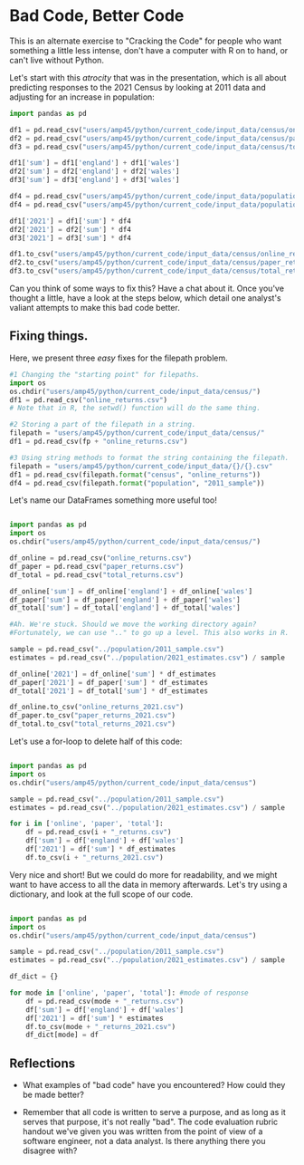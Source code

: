 # Bad Code, Better Code

This is an alternate exercise to "Cracking the Code" for people who want something a little less intense, don't have a computer with R on to hand, or can't live without Python.

Let's start with this *atrocity* that was in the presentation, which is all about predicting responses to the 2021 Census by looking at 2011 data and adjusting for an increase in population:
```python
import pandas as pd

df1 = pd.read_csv("users/amp45/python/current_code/input_data/census/online_returns.csv")
df2 = pd.read_csv("users/amp45/python/current_code/input_data/census/paper_returns.csv")
df3 = pd.read_csv("users/amp45/python/current_code/input_data/census/total_returns.csv")

df1['sum'] = df1['england'] + df1['wales']
df2['sum'] = df2['england'] + df2['wales']
df3['sum'] = df3['england'] + df3['wales']

df4 = pd.read_csv("users/amp45/python/current_code/input_data/population/2011_sample.csv")
df4 = pd.read_csv("users/amp45/python/current_code/input_data/population/2021_estimates.csv") / df4

df1['2021'] = df1['sum'] * df4
df2['2021'] = df2['sum'] * df4
df3['2021'] = df3['sum'] * df4

df1.to_csv("users/amp45/python/current_code/input_data/census/online_returns_2021.csv")
df2.to_csv("users/amp45/python/current_code/input_data/census/paper_returns_2021.csv")
df3.to_csv("users/amp45/python/current_code/input_data/census/total_returns_2021.csv")

```
Can you think of some ways to fix this? Have a chat about it. Once you've thought a little, have a look at the steps below, which detail one analyst's valiant attempts to make this bad code better.

## Fixing things.

Here, we present three *easy* fixes for the filepath problem.
```python
#1 Changing the "starting point" for filepaths.
import os
os.chdir("users/amp45/python/current_code/input_data/census/")
df1 = pd.read_csv("online_returns.csv")
# Note that in R, the setwd() function will do the same thing.

#2 Storing a part of the filepath in a string.
filepath = "users/amp45/python/current_code/input_data/census/"
df1 = pd.read_csv(fp + "online_returns.csv")

#3 Using string methods to format the string containing the filepath.
filepath = "users/amp45/python/current_code/input_data/{}/{}.csv"
df1 = pd.read_csv(filepath.format("census", "online_returns"))
df4 = pd.read_csv(filepath.format("population", "2011_sample"))

```
Let's name our DataFrames something more useful too!
```python

import pandas as pd
import os
os.chdir("users/amp45/python/current_code/input_data/census/")

df_online = pd.read_csv("online_returns.csv")
df_paper = pd.read_csv("paper_returns.csv")
df_total = pd.read_csv("total_returns.csv")

df_online['sum'] = df_online['england'] + df_online['wales']
df_paper['sum'] = df_paper['england'] + df_paper['wales']
df_total['sum'] = df_total['england'] + df_total['wales']

#Ah. We're stuck. Should we move the working directory again?
#Fortunately, we can use ".." to go up a level. This also works in R.

sample = pd.read_csv("../population/2011_sample.csv")
estimates = pd.read_csv("../population/2021_estimates.csv") / sample

df_online['2021'] = df_online['sum'] * df_estimates
df_paper['2021'] = df_paper['sum'] * df_estimates
df_total['2021'] = df_total['sum'] * df_estimates

df_online.to_csv("online_returns_2021.csv")
df_paper.to_csv("paper_returns_2021.csv")
df_total.to_csv("total_returns_2021.csv")

```
Let's use a for-loop to delete half of this code:
```python

import pandas as pd
import os
os.chdir("users/amp45/python/current_code/input_data/census")

sample = pd.read_csv("../population/2011_sample.csv")
estimates = pd.read_csv("../population/2021_estimates.csv") / sample

for i in ['online', 'paper', 'total']:
    df = pd.read_csv(i + "_returns.csv")
    df['sum'] = df['england'] + df['wales']
    df['2021'] = df['sum'] * df_estimates
    df.to_csv(i + "_returns_2021.csv")

```
Very nice and short! But we could do more for readability,
and we might want to have access to all the data in memory afterwards.
Let's try using a dictionary, and look at the full scope of our code.
```python

import pandas as pd
import os
os.chdir("users/amp45/python/current_code/input_data/census")

sample = pd.read_csv("../population/2011_sample.csv")
estimates = pd.read_csv("../population/2021_estimates.csv") / sample

df_dict = {}

for mode in ['online', 'paper', 'total']: #mode of response
    df = pd.read_csv(mode + "_returns.csv")
    df['sum'] = df['england'] + df['wales']
    df['2021'] = df['sum'] * estimates
    df.to_csv(mode + "_returns_2021.csv")
    df_dict[mode] = df

```

## Reflections

* What examples of "bad code" have you encountered? How could they be made better?

* Remember that all code is written to serve a purpose, and as long as it serves that purpose, it's not really "bad". The code evaluation rubric handout we've given you was written from the point of view of a software engineer, not a data analyst. Is there anything there you disagree with?
